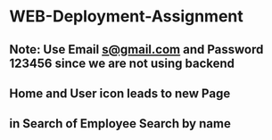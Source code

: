 # WEB-Deployment-Assignment
## Note: Use Email s@gmail.com and Password 123456 since we are not using backend
## Home and User icon leads to new Page
## in Search of Employee Search by name
